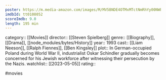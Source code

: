 ```yaml
---
poster: https://m.media-amazon.com/images/M/MV5BNDE4OTMxMTctNmRhYy00NWE2LTg3YzItYTk3M2UwOTU5Njg4XkEyXkFqcGdeQXVyNjU0OTQ0OTY@._V1_SX300.jpg
imdbId: tt0108052
scoreImdb: 9.0
length: 195 min
---
```


category:: [[Movies]]
director:: [[Steven Spielberg]]
genre:: [[Biography]], [[Drama]], [[node_modules/bytes/History]]
year:: 1993
cast:: [[Liam Neeson]], [[Ralph Fiennes]], [[Ben Kingsley]]
plot:: In German-occupied Poland during World War II, industrialist Oskar Schindler gradually becomes concerned for his Jewish workforce after witnessing their persecution by the Nazis.
watchlist:: [[2023-05-05]]
rating::

#movies 


